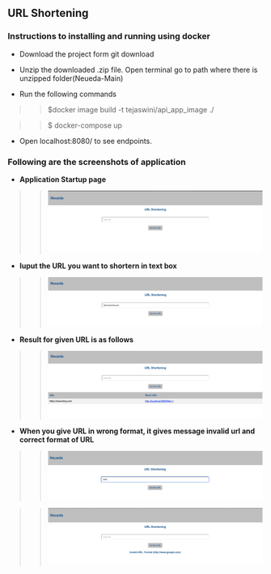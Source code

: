 ## URL Shortening ##
### Instructions to installing and running using docker ###

* Download the project form git download

* Unzip the downloaded .zip file. Open terminal go to path where there is unzipped folder(Neueda-Main)

* Run the following commands

>> $docker image build -t tejaswini/api_app_image ./

>> $ docker-compose up 

* Open localhost:8080/ to see endpoints. 

### Following are the screenshots of application ###

* **Application Startup page**

>> ![alt text](https://github.com/tejaswinikale165/Test-pic-for-url-short/blob/main/Screenshot%202021-02-10%20at%2001.03.46.png)

* **Iuput the URL you want to shortern in text box**

>> ![alt text](https://github.com/tejaswinikale165/Test-pic-for-url-short/blob/main/Screenshot%202021-02-10%20at%2001.41.46.png)

* **Result for given URL is as follows**

>> ![alt text](https://github.com/tejaswinikale165/Test-pic-for-url-short/blob/main/Screenshot%202021-02-10%20at%2001.44.19.png)

* **When you give URL in wrong format, it gives message invalid url and correct format of URL**

>> ![alt text](https://github.com/tejaswinikale165/Test-pic-for-url-short/blob/main/Screenshot%202021-02-10%20at%2001.04.13.png)

>> ![alt text](https://github.com/tejaswinikale165/Test-pic-for-url-short/blob/main/Screenshot%202021-02-10%20at%2001.04.45.png)


